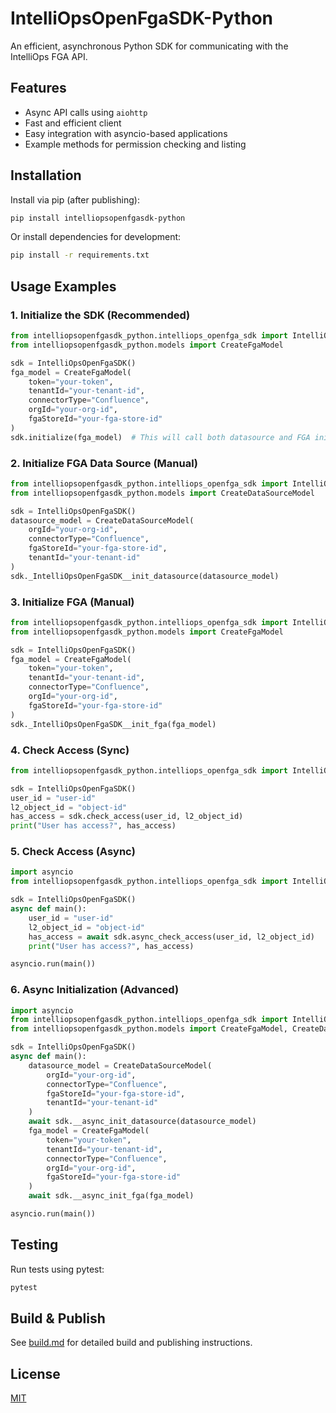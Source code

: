 # IntelliOpsOpenFgaSDK-Python

An efficient, asynchronous Python SDK for communicating with the IntelliOps FGA API.

## Features
- Async API calls using `aiohttp`
- Fast and efficient client
- Easy integration with asyncio-based applications
- Example methods for permission checking and listing

## Installation

Install via pip (after publishing):

```bash
pip install intelliopsopenfgasdk-python
```

Or install dependencies for development:

```bash
pip install -r requirements.txt
```

## Usage Examples

### 1. Initialize the SDK (Recommended)

```python
from intelliopsopenfgasdk_python.intelliops_openfga_sdk import IntelliOpsOpenFgaSDK
from intelliopsopenfgasdk_python.models import CreateFgaModel

sdk = IntelliOpsOpenFgaSDK()
fga_model = CreateFgaModel(
    token="your-token",
    tenantId="your-tenant-id",
    connectorType="Confluence",
    orgId="your-org-id",
    fgaStoreId="your-fga-store-id"
)
sdk.initialize(fga_model)  # This will call both datasource and FGA initialization
```

### 2. Initialize FGA Data Source (Manual)

```python
from intelliopsopenfgasdk_python.intelliops_openfga_sdk import IntelliOpsOpenFgaSDK
from intelliopsopenfgasdk_python.models import CreateDataSourceModel

sdk = IntelliOpsOpenFgaSDK()
datasource_model = CreateDataSourceModel(
    orgId="your-org-id",
    connectorType="Confluence",
    fgaStoreId="your-fga-store-id",
    tenantId="your-tenant-id"
)
sdk._IntelliOpsOpenFgaSDK__init_datasource(datasource_model)
```

### 3. Initialize FGA (Manual)

```python
from intelliopsopenfgasdk_python.intelliops_openfga_sdk import IntelliOpsOpenFgaSDK
from intelliopsopenfgasdk_python.models import CreateFgaModel

sdk = IntelliOpsOpenFgaSDK()
fga_model = CreateFgaModel(
    token="your-token",
    tenantId="your-tenant-id",
    connectorType="Confluence",
    orgId="your-org-id",
    fgaStoreId="your-fga-store-id"
)
sdk._IntelliOpsOpenFgaSDK__init_fga(fga_model)
```

### 4. Check Access (Sync)

```python
from intelliopsopenfgasdk_python.intelliops_openfga_sdk import IntelliOpsOpenFgaSDK

sdk = IntelliOpsOpenFgaSDK()
user_id = "user-id"
l2_object_id = "object-id"
has_access = sdk.check_access(user_id, l2_object_id)
print("User has access?", has_access)
```

### 5. Check Access (Async)

```python
import asyncio
from intelliopsopenfgasdk_python.intelliops_openfga_sdk import IntelliOpsOpenFgaSDK

sdk = IntelliOpsOpenFgaSDK()
async def main():
    user_id = "user-id"
    l2_object_id = "object-id"
    has_access = await sdk.async_check_access(user_id, l2_object_id)
    print("User has access?", has_access)

asyncio.run(main())
```

### 6. Async Initialization (Advanced)

```python
import asyncio
from intelliopsopenfgasdk_python.intelliops_openfga_sdk import IntelliOpsOpenFgaSDK
from intelliopsopenfgasdk_python.models import CreateFgaModel, CreateDataSourceModel

sdk = IntelliOpsOpenFgaSDK()
async def main():
    datasource_model = CreateDataSourceModel(
        orgId="your-org-id",
        connectorType="Confluence",
        fgaStoreId="your-fga-store-id",
        tenantId="your-tenant-id"
    )
    await sdk.__async_init_datasource(datasource_model)
    fga_model = CreateFgaModel(
        token="your-token",
        tenantId="your-tenant-id",
        connectorType="Confluence",
        orgId="your-org-id",
        fgaStoreId="your-fga-store-id"
    )
    await sdk.__async_init_fga(fga_model)

asyncio.run(main())
```

## Testing

Run tests using pytest:

```powershell
pytest
```

## Build & Publish

See [build.md](build.md) for detailed build and publishing instructions.

## License

[MIT](LICENSE)
